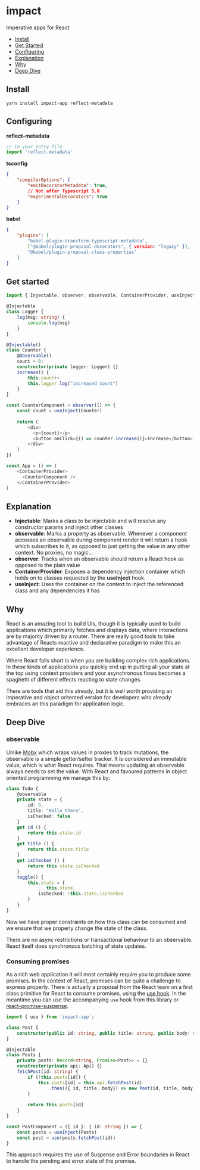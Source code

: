 # impact
Imperative apps for React

- [Install](#install)
- [Get Started](#get-started)
- [Configuring](#configuring)
- [Explanation](#explanation)
- [Why](#why)
- [Deep Dive](#deep-dive)

## Install

```
yarn install impact-app reflect-metadata
```

## Configuring

**reflect-metadata**

```ts
// In your entry file
import 'reflect-metadata'
```

**tsconfig**
```json
{
    "compilerOptions": {
        "emitDecoratorMetadata": true,
        // Not after Typescript 5.0
        "experimentalDecorators": true
    }
}
```

**babel**
```json
{
    "plugins": [
        "babel-plugin-transform-typescript-metadata",
        ["@babel/plugin-proposal-decorators", { version: "legacy" }],
        "@babel/plugin-proposal-class-properties"
    ]
}
```

## Get started

```ts
import { Injectable, observer, observable, ContainerProvider, useInject } from 'impact-app'

@Injectable
class Logger {
    log(msg: string) {
        console.log(msg)
    }
}

@Injectable()
class Counter {
    @Observable()
    count = 0;
    constructor(private logger: Logger) {}
    increase() {
        this.count++
        this.logger.log("increased count")
    }
}

const CounterComponent = observer(() => {
    const count = useInject(Counter)
    
    return (
        <div>
          <p>{count}</p>
          <button onClick={() => counter.increase()}>Increase</button>
        </div>
    )
})

const App = () => (
    <ContainerProvider>
      <CounterComponent />
    </ContainerProvider>
)
```

## Explanation

- **Injectable**: Marks a class to be injectable and will resolve any constructor params and inject other classes
- **observable**: Marks a property as observable. Whenever a component accesses an observable during component render it will return a hook which subscribes to it, as opposed to just getting the value in any other context. No proxies, no magic...
- **observer**: Tracks when an observable should return a React hook as opposed to the plain value
- **ContainerProvider**: Exposes a dependency injection container which holds on to classes requested by the **useInject** hook. 
- **useInject**: Uses the container on the context to inject the referenced class and any dependencies it has

## Why

React is an amazing tool to build UIs, though it is typically used to build applications which primarily fetches and displays data, where interactions are by majority driven by a router. There are really good tools to take advantage of Reacts reactive and declarative paradigm to make this an excellent developer experience.

Where React falls short is when you are building complex rich applications. In these kinds of applications you quickly end up in putting all your state at the top using context providers and your asynchronous flows becomes a spaghetti of different effects reacting to state changes.

There are tools that aid this already, but it is well worth providing an imperative and object oritented version for developers who already embraces an this paradigm for application logic.

## Deep Dive

### observable

Unlike [Mobx](https://mobx.js.org/README.html) which wraps values in proxies to track mutations, the observable is a simple getter/setter tracker. It is considered an immutable value, which is what React requires. That means updating an observable always needs to set the value. With React and favoured patterns in object oriented programming we manage this by:

```ts
class Todo {
    @observable
    private state = {
        id: 0,
        title: "Hello there",
        isChecked: false
    }
    get id () {
        return this.state.id
    }
    get title () {
        return this.state.title
    }
    get isChecked () {
        return this.state.isChecked
    }
    toggle() {
        this.state = {
            ...this.state,
            isChecked: !this.state.isChecked
        }
    }
}
```

Now we have proper constraints on how this class can be consumed and we ensure that we properly change the state of the class.

There are no async restrictions or transactional behaviour to an observable. React itself does synchronous batching of state updates.

### Consuming promises

As a rich web application it will most certainly require you to produce some promises. In the context of React, promises can be quite a challenge to express properly. There is actually a proposal from the React team on a first class primitive for React to consume promises, using the [use hook](https://irvingvjuarez.medium.com/the-coming-use-promise-hook-in-react-a5fe78186288). In the meantime you can use the accompanying `use` hook from this library or [react-promise-suspense](https://github.com/vigzmv/react-promise-suspense).

```ts
import { use } from 'impact-app';

class Post {
    constructor(public id: string, public title: string, public body: string) {}
}

@Injectable
class Posts {
    private posts: Record<string, Promise<Post>> = {}
    constructor(private api: Api) {}
    fetchPost(id: string) {
        if (!this.posts[id]) {
            this.posts[id] = this.api.fetchPost(id)
                .then(({ id, title, body}) => new Post(id, title, body))
        }
        
        return this.posts[id]
    }
}

const PostComponent = ({ id }: { id: string }) => {
    const posts = useInject(Posts)
    const post = use(posts.fetchPost(id))
}
```

This approach requires the use of Suspense and Error boundaries in React to handle the pending and error state of the promise.
